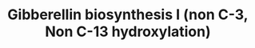 ---
authors:
- Anwesha
- Eweitz
description: gibberellin biosynthesis I (non C-3, non C-13 hydroxylation)  Source:[http://plantreactome.gramene.org/
  Plant Reactome].
last-edited: 2021-05-26
organisms:
- Oryza sativa
redirect_from:
- /index.php/Pathway:WP3100
- /instance/WP3100
schema-jsonld:
- '@context': https://schema.org/
  '@id': https://wikipathways.github.io/pathways/WP3100.html
  '@type': Dataset
  creator:
    '@type': Organization
    name: WikiPathways
  description: gibberellin biosynthesis I (non C-3, non C-13 hydroxylation)  Source:[http://plantreactome.gramene.org/
    Plant Reactome].
  keywords:
  - GA9
  - CO2
  - GA4
  - O2
  - GA25
  - GA36
  - GA24
  - 20-oxidase
  - 2OG
  - GA15
  - gibberellin
  - H2O
  - GA12
  - GA13
  - SUCCA
  license: CC0
  name: Gibberellin biosynthesis I (non C-3, Non C-13 hydroxylation)
seo: CreativeWork
title: Gibberellin biosynthesis I (non C-3, Non C-13 hydroxylation)
wpid: WP3100
---